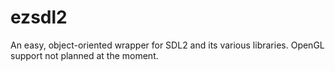 # ezsdl2
An easy, object-oriented wrapper for SDL2 and its various libraries. OpenGL support not planned at the moment.
